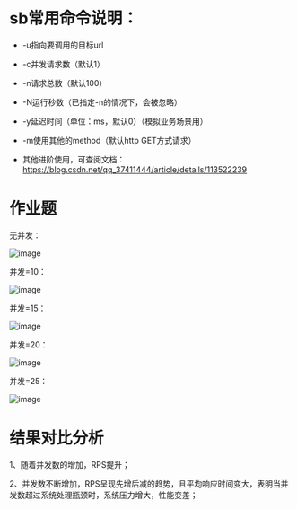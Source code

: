 # sb常用命令说明：
- -u指向要调用的目标url
- -c并发请求数（默认1）
- -n请求总数（默认100）
- -N运行秒数（已指定-n的情况下，会被忽略）
- -y延迟时间（单位：ms，默认0）（模拟业务场景用）
- -m使用其他的method（默认http GET方式请求）

- 其他进阶使用，可查阅文档：https://blog.csdn.net/qq_37411444/article/details/113522239

# 作业题
无并发：

![image](http://note.youdao.com/yws/public/resource/bc61e30ddac287c8f5d013680ad568fc/xmlnote/964C4B4CBC4F4790B49FFF000C032DFB/17528)

并发=10：

![image](https://note.youdao.com/yws/public/resource/bc61e30ddac287c8f5d013680ad568fc/xmlnote/FF942B0922064B5096C4C1225DA99975/17532)

并发=15：

![image](http://note.youdao.com/yws/public/resource/bc61e30ddac287c8f5d013680ad568fc/xmlnote/C35B5025975C47CBA58ADD5E495FFA40/17535)

并发=20：

![image](http://note.youdao.com/yws/public/resource/bc61e30ddac287c8f5d013680ad568fc/xmlnote/578AC53F507444B496C3D22F6E3AEDD9/17538)

并发=25：

![image](http://note.youdao.com/yws/public/resource/bc61e30ddac287c8f5d013680ad568fc/xmlnote/A1D9AFEA3C3446D785BAFAB7079D1FC9/17540)

# 结果对比分析
1、随着并发数的增加，RPS提升；

2、并发数不断增加，RPS呈现先增后减的趋势，且平均响应时间变大，表明当并发数超过系统处理瓶颈时，系统压力增大，性能变差；
